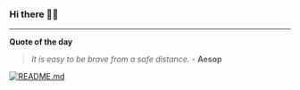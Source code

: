### Hi there 👋🏻


---

**Quote of the day**

> *It is easy to be brave from a safe distance.* - **Aesop** 

[![README.md](https://github.com/marcolovazzano/marcolovazzano/actions/workflows/readme.yml/badge.svg?branch=main)](https://github.com/marcolovazzano/marcolovazzano/actions/workflows/readme.yml)
